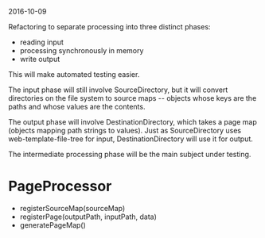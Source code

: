 2016-10-09

Refactoring to separate processing into three distinct phases:

* reading input
* processing synchronously in memory
* write output

This will make automated testing easier.

The input phase will still involve SourceDirectory,
but it will convert directories on the file system
to source maps -- objects whose keys are the paths
and whose values are the contents.

The output phase will involve DestinationDirectory,
which takes a page map (objects mapping path strings to values).
Just as SourceDirectory uses web-template-file-tree for input,
DestinationDirectory will use it for output.

The intermediate processing phase will be the main subject under testing.

# PageProcessor

* registerSourceMap(sourceMap)
* registerPage(outputPath, inputPath, data)
* generatePageMap()
